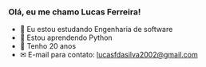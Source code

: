 ### Olá, eu me chamo Lucas Ferreira!

- 🔭 Eu estou estudando Engenharia de software
- 🌱 Estou aprendendo Python
- 👯 Tenho 20 anos
- ✉ E-mail para contato: lucasfdasilva2002@gmail.com
